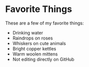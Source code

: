 # Favorite Things

These are a few of my favorite things:

- Drinking water
- Raindrops on roses
- Whiskers on cute animals
- Bright copper kettles
- Warm woolen mittens
- Not editing directly on GitHub
